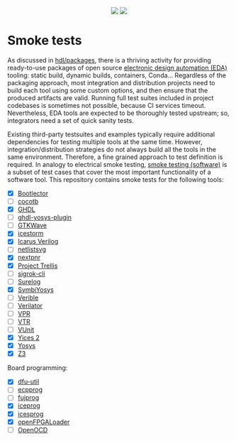 <p align="center">
  <a title="hdl/packages GitHub repository" href="https://github.com/hdl/packages"><img src="https://img.shields.io/badge/hdl-packages-f2f1ef.svg?longCache=true&style=flat-square&logo=GitHub&logoColor=f2f1ef"></a><!--
  -->
  <a title="hdl/community on gitter.im" href="https://gitter.im/hdl/community"><img src="https://img.shields.io/gitter/room/hdl/community.svg?longCache=true&style=flat-square&logo=gitter&logoColor=fff&color=4db797"></a><!--
  -->
</p>

# Smoke tests

As discussed in [hdl/packages](https://github.com/hdl/packages), there is a thriving activity for providing ready-to-use packages of open source [electronic design automation (EDA)](https://en.wikipedia.org/wiki/Electronic_design_automation) tooling: static build, dynamic builds, containers, Conda... Regardless of the packaging approach, most integration and distribution projects need to build each tool using some custom options, and then ensure that the produced artifacts are valid. Running full test suites included in project codebases is sometimes not possible, because CI services timeout. Nevertheless, EDA tools are expected to be thoroughly tested upstream; so, integrators need a set of quick sanity tests.

Existing third-party testsuites and examples typically require additional dependencies for testing multiple tools at the same time. However, integration/distribution strategies do not always build all the tools in the same environment. Therefore, a fine grained approach to test definition is required. In analogy to electrical smoke testing, [smoke testing (software)](https://en.wikipedia.org/wiki/Smoke_testing_%28software%29) is a subset of test cases that cover the most important functionality of a software tool. This repository contains smoke tests for the following tools:

- [x] [Bootlector](https://hdl.github.io/awesome/items/boolector)
- [ ] [cocotb](https://hdl.github.io/awesome/items/cocotb)
- [x] [GHDL](https://hdl.github.io/awesome/items/ghdl)
- [ ] [ghdl-yosys-plugin](https://hdl.github.io/awesome/items/ghdl-yosys-plugin)
- [ ] [GTKWave](https://hdl.github.io/awesome/items/gtkwave)
- [x] [icestorm](https://hdl.github.io/awesome/items/icestorm)
- [x] [Icarus Verilog](https://hdl.github.io/awesome/items/iverilog)
- [ ] [netlistsvg](https://hdl.github.io/awesome/items/netlistsvg)
- [x] [nextpnr](https://hdl.github.io/awesome/items/nextpnr)
- [x] [Project Trellis](https://hdl.github.io/awesome/items/prjtrellis)
- [ ] [sigrok-cli](https://hdl.github.io/awesome/items/sigrok-cli)
- [ ] [Surelog](https://hdl.github.io/awesome/items/surelog)
- [x] [SymbiYosys](https://hdl.github.io/awesome/items/symbiyosys)
- [ ] [Verible](https://hdl.github.io/awesome/items/verible)
- [ ] [Verilator](https://hdl.github.io/awesome/items/verilator)
- [ ] [VPR](https://hdl.github.io/awesome/items/vpr)
- [ ] [VTR](https://hdl.github.io/awesome/items/vtr)
- [ ] [VUnit](https://hdl.github.io/awesome/items/vunit)
- [x] [Yices 2](https://hdl.github.io/awesome/items/yices2)
- [x] [Yosys](https://hdl.github.io/awesome/items/yosys)
- [x] [Z3](https://hdl.github.io/awesome/items/z3)

Board programming:

- [x] [dfu-util](https://hdl.github.io/awesome/items/dfu-util)
- [ ] [ecpprog](https://hdl.github.io/awesome/items/ecpprog)
- [ ] [fujprog](https://hdl.github.io/awesome/items/fujprog)
- [x] [iceprog](https://hdl.github.io/awesome/items/icestorm)
- [x] [icesprog](https://github.com/wuxx/icesugar/tree/master/tools)
- [x] [openFPGALoader](https://hdl.github.io/awesome/items/openfpgaloader)
- [ ] [OpenOCD](https://hdl.github.io/awesome/items/openocd)
